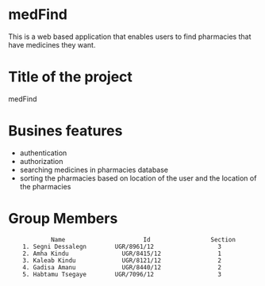 # medFind
This is a web based application that enables users to find pharmacies that have medicines they want.

# Title of the project
medFind

# Busines features
- authentication
- authorization
- searching medicines in pharmacies database
- sorting the pharmacies based on location of the user and the location of the pharmacies

# Group Members
                Name         		      Id      	         Section 
        1. Segni Dessalegn        UGR/8961/12           	   3
        2. Amha Kindu    	        UGR/8415/12                1
        3. Kaleab Kindu  	        UGR/8121/12                2
        4. Gadisa Amanu 	        UGR/8440/12            	   2
        5. Habtamu Tsegaye        UGR/7096/12           	   3

